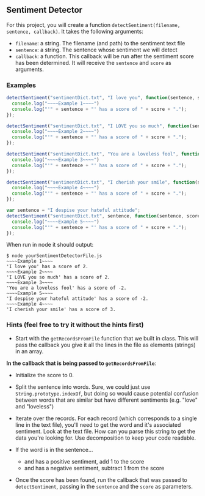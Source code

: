 ## Sentiment Detector

For this project, you will create a function `detectSentiment(filename, sentence, callback)`. It takes the following arguments:

* `filename`: a string. The filename (and path) to the sentiment text file
* `sentence`: a string. The sentence whose sentiment we will detect
* `callback`: a function. This callback will be run after the sentiment score has been determined. It will receive the `sentence` and `score` as arguments.

### Examples

```javascript
detectSentiment("sentimentDict.txt", "I love you", function(sentence, score) {
  console.log("~~~~Example 1~~~~")
  console.log("'" + sentence + "' has a score of " + score + ".");
});

detectSentiment("sentimentDict.txt", "I LOVE you so much", function(sentence, score) {
  console.log("~~~~Example 2~~~~")
  console.log("'" + sentence + "' has a score of " + score + ".");
});

detectSentiment("sentimentDict.txt", "You are a loveless fool", function(sentence, score) {
  console.log("~~~~Example 3~~~~")
  console.log("'" + sentence + "' has a score of " + score + ".");
});

detectSentiment("sentimentDict.txt", "I cherish your smile", function(sentence, score) {
  console.log("~~~~Example 4~~~~")
  console.log("'" + sentence + "' has a score of " + score + ".");
});

var sentence = "I despise your hateful attitude";
detectSentiment("sentimentDict.txt", sentence, function(sentence, score) {
  console.log("~~~~Example 5~~~~")
  console.log("'" + sentence + "' has a score of " + score + ".");
});
```

When run in node it should output:

```
$ node yourSentimentDetectorFile.js
~~~~Example 1~~~~
'I love you' has a score of 2.
~~~~Example 2~~~~
'I LOVE you so much' has a score of 2.
~~~~Example 3~~~~
'You are a loveless fool' has a score of -2.
~~~~Example 5~~~~
'I despise your hateful attitude' has a score of -2.
~~~~Example 4~~~~
'I cherish your smile' has a score of 3.
```

### Hints (feel free to try it without the hints first)

* Start with the `getRecordsFromFile` function that we built in class. This will pass the callback you give it all the lines in the file as elements (strings) in an array.

**In the callback that is being passed to `getRecordsFromFile`**:

* Initialize the score to 0.

* Split the sentence into words. Sure, we could just use `String.prototype.indexOf`, but doing so would cause potential confusion between words that are similar but have different sentiments (e.g. "love" and "loveless")

* Iterate over the records. For each record (which corresponds to a single line in the text file), you'll need to get the word and it's associated sentiment. Look at the text file. How can you parse this string to get the data you're looking for. Use decomposition to keep your code readable.

* If the word is in the sentence...
  - and has a positive sentiment, add 1 to the score
  - and has a negative sentiment, subtract 1 from the score

* Once the score has been found, run the callback that was passed to `detectSentiment`, passing in the `sentence` and the `score` as parameters.
